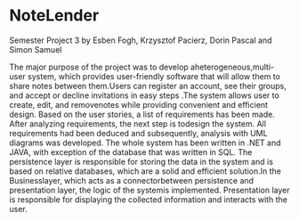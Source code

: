 # NoteLender

Semester Project 3 by Esben Fogh, Krzysztof Pacierz, Dorin Pascal and Simon Samuel

  The major purpose of the project was to develop aheterogeneous,multi-user system, which provides user-friendly software that will allow them to share notes between them.Users can register an account, see their groups, and accept or decline invitations in easy steps .The system allows user to create, edit, and removenotes while providing convenient and efficient design. 
  Based on the user stories, a list of requirements has been made. After analyzing requirements, the next step is todesign the system. All requirements had been deduced and subsequently, analysis with UML diagrams was developed. The whole system has been written in .NET and JAVA, with exception of the database that was written in SQL.
  The persistence layer is responsible for storing the data in the system and is based on relative databases, which are a solid and efficient solution.In the Businesslayer, which acts as a connectorbetween persistence and presentation layer, the logic of the systemis implemented. Presentation layer is responsible for displaying the collected information and interacts with the user.
